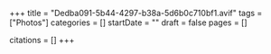 +++
title = "Dedba091-5b44-4297-b38a-5d6b0c710bf1.avif"
tags = ["Photos"]
categories = []
startDate = ""
draft = false
pages = []

citations = []
+++
